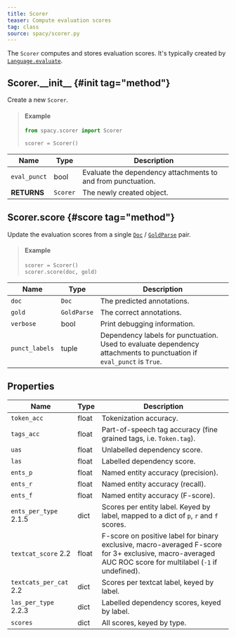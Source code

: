 ```yaml
---
title: Scorer
teaser: Compute evaluation scores
tag: class
source: spacy/scorer.py
---
```


The `Scorer` computes and stores evaluation scores. It's typically created by
[`Language.evaluate`](/api/language#evaluate).

## Scorer.\_\_init\_\_ {#init tag="method"}

Create a new `Scorer`.

> #### Example
>
> ```python
> from spacy.scorer import Scorer
>
> scorer = Scorer()
> ```

| Name         | Type     | Description                                                  |
| ------------ | -------- | ------------------------------------------------------------ |
| `eval_punct` | bool     | Evaluate the dependency attachments to and from punctuation. |
| **RETURNS**  | `Scorer` | The newly created object.                                    |

## Scorer.score {#score tag="method"}

Update the evaluation scores from a single [`Doc`](/api/doc) /
[`GoldParse`](/api/goldparse) pair.

> #### Example
>
> ```python
> scorer = Scorer()
> scorer.score(doc, gold)
> ```

| Name           | Type        | Description                                                                                                          |
| -------------- | ----------- | -------------------------------------------------------------------------------------------------------------------- |
| `doc`          | `Doc`       | The predicted annotations.                                                                                           |
| `gold`         | `GoldParse` | The correct annotations.                                                                                             |
| `verbose`      | bool        | Print debugging information.                                                                                         |
| `punct_labels` | tuple       | Dependency labels for punctuation. Used to evaluate dependency attachments to punctuation if `eval_punct` is `True`. |

## Properties

| Name                                            | Type  | Description                                                                                                                                               |
| ----------------------------------------------- | ----- | --------------------------------------------------------------------------------------------------------------------------------------------------------- |
| `token_acc`                                     | float | Tokenization accuracy.                                                                                                                                    |
| `tags_acc`                                      | float | Part-of-speech tag accuracy (fine grained tags, i.e. `Token.tag`).                                                                                        |
| `uas`                                           | float | Unlabelled dependency score.                                                                                                                              |
| `las`                                           | float | Labelled dependency score.                                                                                                                                |
| `ents_p`                                        | float | Named entity accuracy (precision).                                                                                                                        |
| `ents_r`                                        | float | Named entity accuracy (recall).                                                                                                                           |
| `ents_f`                                        | float | Named entity accuracy (F-score).                                                                                                                          |
| `ents_per_type` <Tag variant="new">2.1.5</Tag>  | dict  | Scores per entity label. Keyed by label, mapped to a dict of `p`, `r` and `f` scores.                                                                     |
| `textcat_score` <Tag variant="new">2.2</Tag>    | float | F-score on positive label for binary exclusive, macro-averaged F-score for 3+ exclusive, macro-averaged AUC ROC score for multilabel (`-1` if undefined). |
| `textcats_per_cat` <Tag variant="new">2.2</Tag> | dict  | Scores per textcat label, keyed by label.                                                                                                                 |
| `las_per_type` <Tag variant="new">2.2.3</Tag>   | dict  | Labelled dependency scores, keyed by label.                                                                                                               |
| `scores`                                        | dict  | All scores, keyed by type.                                                                                                                                |
